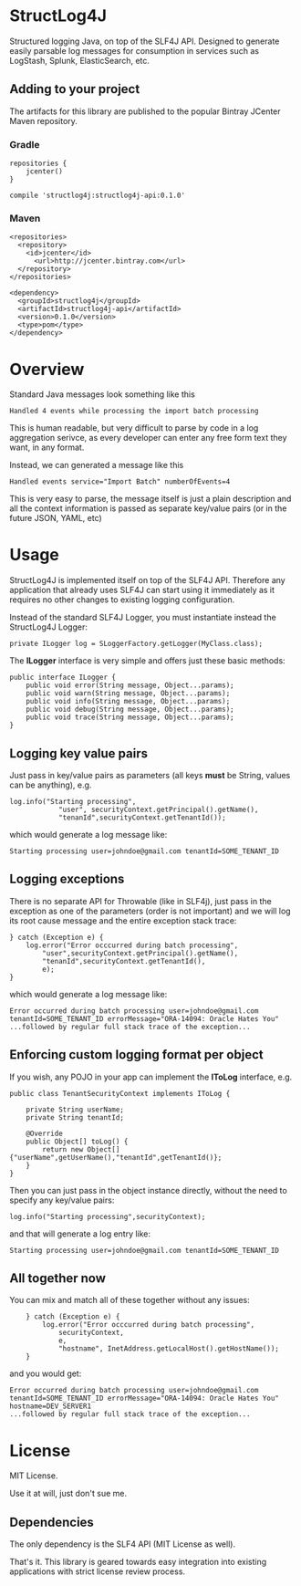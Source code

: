 # StructLog4J

Structured logging Java, on top of the SLF4J API.
Designed to generate easily parsable log messages for consumption in services such as LogStash, Splunk, ElasticSearch, etc.

## Adding to your project

The artifacts for this library are published to the popular Bintray JCenter Maven repository.

### Gradle

    repositories {
        jcenter()
    }

    compile 'structlog4j:structlog4j-api:0.1.0'

### Maven

    <repositories>
      <repository>
        <id>jcenter</id>
          <url>http://jcenter.bintray.com</url>
      </repository>
    </repositories>

    <dependency>
      <groupId>structlog4j</groupId>
      <artifactId>structlog4j-api</artifactId>
      <version>0.1.0</version>
      <type>pom</type>
    </dependency>

# Overview

Standard Java messages look something like this

    Handled 4 events while processing the import batch processing

This is human readable, but very difficult to parse by code in a log aggregation serivce, as every developer can enter any free form text they want, in any format.

Instead, we can generated a message like this

    Handled events service="Import Batch" numberOfEvents=4

This is very easy to parse, the message itself is just a plain description and all the context information is
passed as separate key/value pairs (or in the future JSON, YAML, etc)

# Usage

StructLog4J is implemented itself on top of the SLF4J API. Therefore any application that already uses SLF4J can
start using it immediately as it requires no other changes to existing logging configuration.

Instead of the standard SLF4J Logger, you must instantiate instead the StructLog4J Logger:

    private ILogger log = SLoggerFactory.getLogger(MyClass.class);

The **ILogger** interface is very simple and offers just these basic methods:

    public interface ILogger {
        public void error(String message, Object...params);
        public void warn(String message, Object...params);
        public void info(String message, Object...params);
        public void debug(String message, Object...params);
        public void trace(String message, Object...params);
    }

## Logging key value pairs

Just pass in key/value pairs as parameters (all keys **must** be String, values can be anything), e.g.

    log.info("Starting processing",
                "user", securityContext.getPrincipal().getName(),
                "tenanId",securityContext.getTenantId());

which would generate a log message like:

    Starting processing user=johndoe@gmail.com tenantId=SOME_TENANT_ID

## Logging exceptions

There is no separate API for Throwable (like in SLF4j), just pass in the exception as one of the parameters (order is not
important) and we will log its root cause message and the entire exception stack trace:

    } catch (Exception e) {
        log.error("Error occcurred during batch processing",
            "user",securityContext.getPrincipal().getName(),
            "tenanId",securityContext.getTenantId(),
            e);
    }

which would generate a log message like:

    Error occurred during batch processing user=johndoe@gmail.com tenantId=SOME_TENANT_ID errorMessage="ORA-14094: Oracle Hates You"
    ...followed by regular full stack trace of the exception...

## Enforcing custom logging format per object

If you wish, any POJO in your app can implement the **IToLog** interface, e.g.

    public class TenantSecurityContext implements IToLog {

        private String userName;
        private String tenantId;

        @Override
        public Object[] toLog() {
            return new Object[]{"userName",getUserName(),"tenantId",getTenantId()};
        }
    }

Then you can just pass in the object instance directly, without the need to specify any key/value pairs:

    log.info("Starting processing",securityContext);

and that will generate a log entry like:

    Starting processing user=johndoe@gmail.com tenantId=SOME_TENANT_ID

## All together now

You can mix and match all of these together without any issues:

        } catch (Exception e) {
            log.error("Error occcurred during batch processing",
                securityContext,
                e,
                "hostname", InetAddress.getLocalHost().getHostName());
        }

and you would get:

    Error occurred during batch processing user=johndoe@gmail.com tenantId=SOME_TENANT_ID errorMessage="ORA-14094: Oracle Hates You" hostname=DEV_SERVER1
    ...followed by regular full stack trace of the exception...

# License

MIT License.

Use it at will, just don't sue me.

## Dependencies

The only dependency is the SLF4 API (MIT License as well).

That's it. This library is geared towards easy integration into existing applications with strict license review process.

